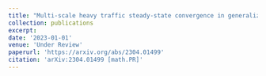 ```yaml
---
title: "Multi-scale heavy traffic steady-state convergence in generalized Jackson network"
collection: publications
excerpt: 
date: '2023-01-01'
venue: 'Under Review'
paperurl: 'https://arxiv.org/abs/2304.01499'
citation: 'arXiv:2304.01499 [math.PR]'
---
```

